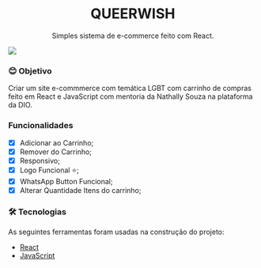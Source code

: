 <h1 align="center">QUEERWISH</h1>

<p align="center">
    Simples sistema de e-commerce feito com React.
</p>

<div>
  <img src="https://user-images.githubusercontent.com/83604920/169746469-96d82bda-d2ef-4539-a468-890bf2f36dcf.png">
<div>

### 😊 Objetivo
<p align="left">Criar um site e-commmerce com temática LGBT com carrinho de compras feito em React e JavaScript com mentoria da Nathally Souza na plataforma da DIO.
</p>

### Funcionalidades
- [x] Adicionar ao Carrinho;
- [x] Remover do Carrinho;
- [x] Responsivo;
- [x] Logo Funcional ⭐;
- [x] WhatsApp Button Funcional;
- [x] Alterar Quantidade Itens do carrinho;

### 🛠 Tecnologias

As seguintes ferramentas foram usadas na construção do projeto:
- [React](https://pt-br.reactjs.org/)
- [JavaScript](https://www.javascript.com/)